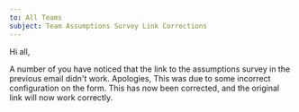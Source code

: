 ```yaml
---
to: All Teams
subject: Team Assumptions Survey Link Corrections
---
```


Hi all,

A number of you have noticed that the link to the assumptions survey in the previous email didn't work. Apologies, This was due to some incorrect configuration on the form. This has now been corrected, and the original link will now work correctly.
